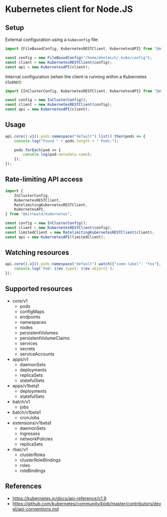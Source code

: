# Kubernetes client for Node.JS

## Setup

External configuration using a `kubeconfig` file:

```typescript
import {FileBasedConfig, KubernetesRESTClient, KubernetesAPI} from "@mittwald/kubernetes";

const config = new FileBasedConfig("/home/mhelmich/.kube/config");
const client = new KubernetesRESTClient(config);
const api = new KubernetesAPI(client);
```

Internal configuration (when the client is running within a Kubernetes cluster):

```typescript
import {InClusterConfig, KubernetesRESTClient, KubernetesAPI} from "@mittwald/kubernetes";

const config = new InClusterConfig();
const client = new KubernetesRESTClient(config);
const api = new KubernetesAPI(client);
```

## Usage

```typescript
api.core().v1().pods.namespace("default").list().then(pods => {
    console.log("Found " + pods.length + " Pods:");

    pods.forEach(pod => {
        console.log(pod.metadata.name);
    });
});
```

## Rate-limiting API access

```typescript
import {
    InClusterConfig, 
    KubernetesRESTClient, 
    RatelimitingKubernetesRESTClient, 
    KubernetesAPI,
} from "@mittwald/kubernetes";

const config = new InClusterConfig();
const client = new KubernetesRESTClient(config);
const limitedClient = new RatelimitingKubernetesRESTClient(client);
const api = new KubernetesAPI(limitedClient);
```

## Watching resources

```typescript
api.core().v1().pods.namespace("default").watch({"some-label": "foo"}, ev => {
    console.log(`Pod: ${ev.type}: ${ev.object}`);    
});
```

## Supported resources

- core/v1
    - pods
    - configMaps
    - endpoints
    - namespaces
    - nodes
    - persistentVolumes
    - persistentVolumeClaims
    - services
    - secrets
    - serviceAccounts
- apps/v1
    - daemonSets
    - deployments
    - replicaSets
    - statefulSets
- apps/v1beta1
    - deployments
    - statefulSets
- batch/v1
    - jobs
- batch/v1beta1
    - cronJobs
- extensions/v1beta1
    - daemonSets
    - ingresses
    - networkPolicies
    - replicaSets
- rbac/v1
    - clusterRoles
    - clusterRoleBindings
    - roles
    - roleBindings

## References

- https://kubernetes.io/docs/api-reference/v1.9
- https://github.com/kubernetes/community/blob/master/contributors/devel/api-conventions.md